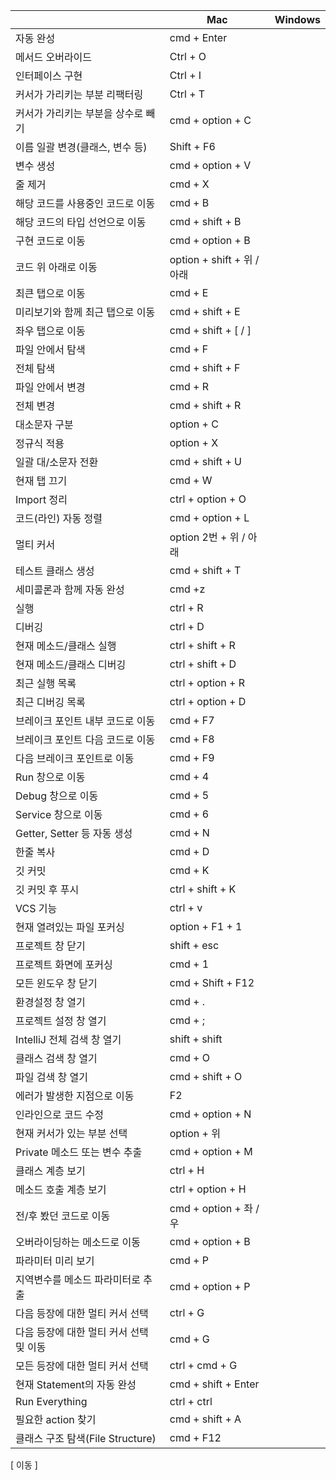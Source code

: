 
|                           | Mac                     | Windows |
| ------------------------- | ----------------------- | ------- |
| 자동 완성                     | cmd + Enter             |         |
| 메서드 오버라이드                 | Ctrl + O                |         |
| 인터페이스 구현                  | Ctrl + I                |         |
| 커서가 가리키는 부분 리팩터링          | Ctrl + T                |         |
| 커서가 가리키는 부분을 상수로 빼기       | cmd + option + C        |         |
| 이름 일괄 변경(클래스, 변수 등)       | Shift + F6              |         |
| 변수 생성                     | cmd + option + V        |         |
| 줄 제거                      | cmd + X                 |         |
| 해당 코드를 사용중인 코드로 이동        | cmd + B                 |         |
| 해당 코드의 타입 선언으로 이동         | cmd + shift + B         |         |
| 구현 코드로 이동                 | cmd + option + B        |         |
| 코드 위 아래로 이동               | option + shift + 위 / 아래 |         |
| 최큰 탭으로 이동                 | cmd + E                 |         |
| 미리보기와 함께 최근 탭으로 이동        | cmd + shift + E         |         |
| 좌우 탭으로 이동                 | cmd + shift + [ / ]     |         |
| 파일 안에서 탐색                 | cmd + F                 |         |
| 전체 탐색                     | cmd + shift + F         |         |
| 파일 안에서 변경                 | cmd + R                 |         |
| 전체 변경                     | cmd + shift + R         |         |
| 대소문자 구분                   | option + C              |         |
| 정규식 적용                    | option + X              |         |
| 일괄 대/소문자 전환               | cmd + shift + U         |         |
| 현재 탭 끄기                   | cmd + W                 |         |
| Import 정리                 | ctrl + option + O       |         |
| 코드(라인) 자동 정렬              | cmd + option + L        |         |
| 멀티 커서                     | option 2번 + 위 / 아래      |         |
| 테스트 클래스 생성                | cmd + shift + T         |         |
| 세미콜론과 함께 자동 완성            | cmd +z                  |         |
| 실행                        | ctrl + R                |         |
| 디버깅                       | ctrl + D                |         |
| 현재 메소드/클래스 실행             | ctrl + shift + R        |         |
| 현재 메소드/클래스 디버깅            | ctrl + shift + D        |         |
| 최근 실행 목록                  | ctrl + option + R       |         |
| 최근 디버깅 목록                 | ctrl + option + D       |         |
| 브레이크 포인트 내부 코드로 이동        | cmd + F7                |         |
| 브레이크 포인트 다음 코드로 이동        | cmd + F8                |         |
| 다음 브레이크 포인트로 이동           | cmd + F9                |         |
| Run 창으로 이동                | cmd + 4                 |         |
| Debug 창으로 이동              | cmd + 5                 |         |
| Service 창으로 이동            | cmd + 6                 |         |
| Getter, Setter 등 자동 생성    | cmd + N                 |         |
| 한줄 복사                     | cmd + D                 |         |
| 깃 커밋                      | cmd + K                 |         |
| 깃 커밋 후 푸시                 | ctrl + shift + K        |         |
| VCS 기능                    | ctrl + v                |         |
| 현재 열려있는 파일 포커싱            | option + F1 + 1         |         |
| 프로젝트 창 닫기                 | shift + esc             |         |
| 프로젝트 화면에 포커싱              | cmd + 1                 |         |
| 모든 윈도우 창 닫기               | cmd + Shift + F12       |         |
| 환경설정 창 열기                 | cmd + .                 |         |
| 프로젝트 설정 창 열기              | cmd + ;                 |         |
| IntelliJ 전체 검색 창 열기       | shift + shift           |         |
| 클래스 검색 창 열기               | cmd + O                 |         |
| 파일 검색 창 열기                | cmd + shift + O         |         |
| 에러가 발생한 지점으로 이동           | F2                      |         |
| 인라인으로 코드 수정               | cmd + option + N        |         |
| 현재 커서가 있는 부분 선택           | option + 위              |         |
| Private 메소드 또는 변수 추출      | cmd + option + M        |         |
| 클래스 계층 보기                 | ctrl + H                |         |
| 메소드 호출 계층 보기              | ctrl + option + H       |         |
| 전/후 봤던 코드로 이동             | cmd + option + 좌 / 우    |         |
| 오버라이딩하는 메소드로 이동           | cmd + option + B        |         |
| 파라미터 미리 보기                | cmd + P                 |         |
| 지역변수를 메소드 파라미터로 추출        | cmd + option + P        |         |
| 다음 등장에 대한 멀티 커서 선택        | ctrl + G                |         |
| 다음 등장에 대한 멀티 커서 선택 및 이동   | cmd + G                 |         |
| 모든 등장에 대한 멀티 커서 선택        | ctrl + cmd + G          |         |
| 현재 Statement의 자동 완성       | cmd + shift + Enter     |         |
| Run Everything            | ctrl + ctrl             |         |
| 필요한 action 찾기             | cmd + shift + A         |         |
| 클래스 구조 탐색(File Structure) | cmd + F12               |         |

[ 이동 ]
